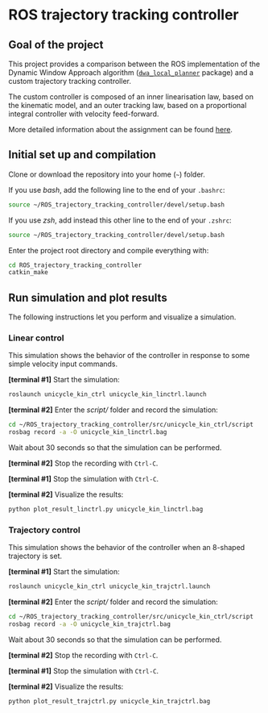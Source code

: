 # ROS trajectory tracking controller


## Goal of the project

This project provides a comparison between the ROS implementation of the Dynamic Window Approach algorithm
([`dwa_local_planner`](https://wiki.ros.org/dwa_local_planner) package) and a custom trajectory tracking controller.

The custom controller is composed of an inner linearisation law, based on the kinematic model, and an
outer tracking law, based on a proportional integral controller with velocity feed-forward.

More detailed information about the assignment can be found [here](material/project_assignment.pdf).


## Initial set up and compilation

Clone or download the repository into your home (`~`) folder.

If you use *bash*, add the following line to the end of your `.bashrc`:
```bash
source ~/ROS_trajectory_tracking_controller/devel/setup.bash
```

If you use *zsh*, add instead this other line to the end of your `.zshrc`:
```bash
source ~/ROS_trajectory_tracking_controller/devel/setup.bash
```

Enter the project root directory and compile everything with:
```bash
cd ROS_trajectory_tracking_controller
catkin_make
```


## Run simulation and plot results

The following instructions let you perform and visualize a simulation.


### Linear control

This simulation shows the behavior of the controller in response to some simple velocity input commands.

**[terminal #1]** Start the simulation:
```bash
roslaunch unicycle_kin_ctrl unicycle_kin_linctrl.launch
```

**[terminal #2]** Enter the *script/* folder and record the simulation:
```bash
cd ~/ROS_trajectory_tracking_controller/src/unicycle_kin_ctrl/script
rosbag record -a -O unicycle_kin_linctrl.bag
```

Wait about 30 seconds so that the simulation can be performed.

**[terminal #2]** Stop the recording with `Ctrl-C`.

**[terminal #1]** Stop the simulation with `Ctrl-C`.

**[terminal #2]** Visualize the results:
```bash
python plot_result_linctrl.py unicycle_kin_linctrl.bag
```


### Trajectory control

This simulation shows the behavior of the controller when an 8-shaped trajectory is set.

**[terminal #1]** Start the simulation:
```bash
roslaunch unicycle_kin_ctrl unicycle_kin_trajctrl.launch
```

**[terminal #2]** Enter the *script/* folder and record the simulation:
```bash
cd ~/ROS_trajectory_tracking_controller/src/unicycle_kin_ctrl/script
rosbag record -a -O unicycle_kin_trajctrl.bag
```

Wait about 30 seconds so that the simulation can be performed.

**[terminal #2]** Stop the recording with `Ctrl-C`.

**[terminal #1]** Stop the simulation with `Ctrl-C`.

**[terminal #2]** Visualize the results:
```bash
python plot_result_trajctrl.py unicycle_kin_trajctrl.bag
```

